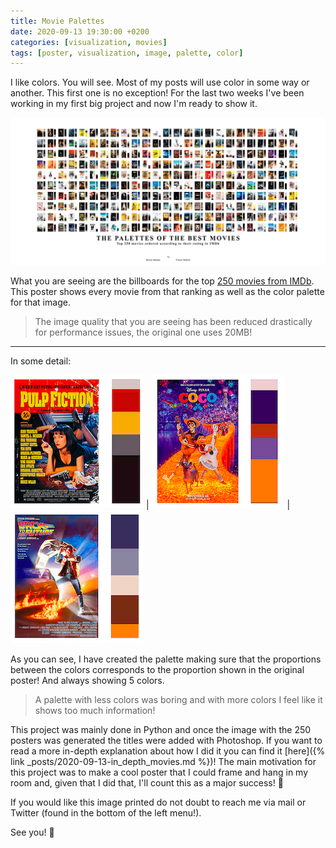 ```yaml
---
title: Movie Palettes
date: 2020-09-13 19:30:00 +0200
categories: [visualization, movies]
tags: [poster, visualization, image, palette, color]
---
```


I like colors. You will see. Most of my posts will use color in some way or another. This first one is no exception! For the last two weeks I've been working in my first big project and now I'm ready to show it. 

![Image](/assets/img/movies_full.jpg)

What you are seeing are the billboards for the top <a href="https://www.imdb.com/chart/top/?ref_=nv_mv_250" target="_blank">250 movies from IMDb</a>. This poster shows every movie from that ranking as well as the color palette for that image.

> The image quality that you are seeing has been reduced drastically for performance issues, the original one uses 20MB!

--- 
In some detail:

![Image](/assets/img/movie_detail.png) | ![Image](/assets/img/movie_detail2.png) | ![Image](/assets/img/movie_detail3.png)

As you can see, I have created the palette making sure that the proportions between the colors corresponds to the proportion shown in the original poster! And always showing 5 colors.

> A palette with less colors was boring and with more colors I feel like it shows too much information!

This project was mainly done in Python and once the image with the 250 posters was generated the titles were added with Photoshop. If you want to read a more in-depth explanation about how I did it you can find it [here]({% link _posts/2020-09-13-in_depth_movies.md %})! The main motivation for this project was to make a cool poster that I could frame and hang in my room and, given that I did that, I'll count this as a major success! 🥳 

If you would like this image printed do not doubt to reach me via mail or Twitter (found in the bottom of the left menu!).

See you! 👋